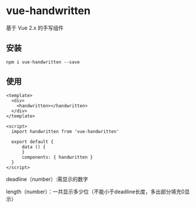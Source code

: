 # vue-handwritten

基于 Vue 2.x 的手写组件

<!-- ![screenshot](https://github.com/guoshengbo/vue-handwritten/blob/master/png.jpg?raw=true) -->

## 安装

```
npm i vue-handwritten --save
```

## 使用

```vue
<template>
  <div>
    <handwritten></handwritten>
  </div>
</template>

<script>
  import handwritten from 'vue-handwritten'

  export default {
      data () {
      }
      components: { handwritten }
  }
</script>
```
deadline（number）:需显示的数字        

length（number）：一共显示多少位（不能小于deadline长度，多出部分填充0显示）
